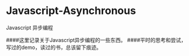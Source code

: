 # Javascript-Asynchronous
Javascript 异步编程

####这里记录关于Javascript异步编程的一些东西。
####平时的思考和尝试，写过的demo，读过的书，总该留下痕迹。